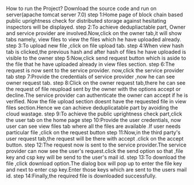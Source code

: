 How to run the Project?
Download the source code and run on server(apache tomcat server 7.0)
step 1:Home page of block chain based public uprightness check for distributed storage against hesitating inspectors will be displayed.
step 2:To achieve dedupliactable part, Owner and service provider are involved.Now,click on the owner tab,it will show tabs namely, view files to view the files which
       he have uploaded already.
step 3:To upload new file ,click on file upload tab.
step 4:When view hash tab is clicked,the previous hash and after hash of files he have uploaded is visible to the owner
step 5:Now,click send request button which is aside to the file that he have uploaded already in view files section.
step 6:The request is now sent to the service provider. now,click the service provider tab
step 7:Provide the credentials of service provider ,now he can see owner request tab.
step 8:Click on the owner request tab,there he can see the request of file reupload sent by the owner with the options accept or decline.The service provider can authenticate the owner can accept if he is verified.
       Now the file upload section doesnt have the requested file in view files section.Hence we can achieve deduplicatable part by avoiding the cloud wastage.
step 9:To achieve the public uprightness check part,click the user tab on the home page
step 10:Provide the user credentials, now user can see view files tab where all the files are available .If user needs particular file ,click on the request button 
step 11:Now,in the third party's user request tab,the request will be there with accept .click on the accept button.
step 12:The request now is sent to the service provider.The service provider can now see the user's request.click the send option so that ,file key and csp key will be send to the user's mail id.
step 13:To download the file ,click download option.The dialog box will pop up to enter the file key and next to enter csp key.Enter those keys which are sent to the users mail id.
step 14:Finally,the required file is downloaded successfully.

